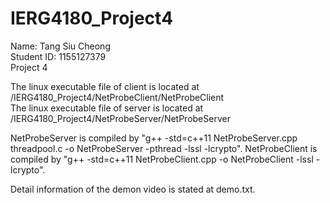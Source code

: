 # IERG4180_Project4

Name: Tang Siu Cheong  
Student ID: 1155127379  
Project 4  

The linux executable file of client is located at /IERG4180_Project4/NetProbeClient/NetProbeClient  
The linux executable file of server is located at /IERG4180_Project4/NetProbeServer/NetProbeServer  

NetProbeServer is compiled by "g++ -std=c++11 NetProbeServer.cpp threadpool.c -o NetProbeServer -pthread -lssl -lcrypto". 
NetProbeClient is compiled by "g++ -std=c++11 NetProbeClient.cpp -o NetProbeClient -lssl -lcrypto". 

Detail information of the demon video is stated at demo.txt. 
